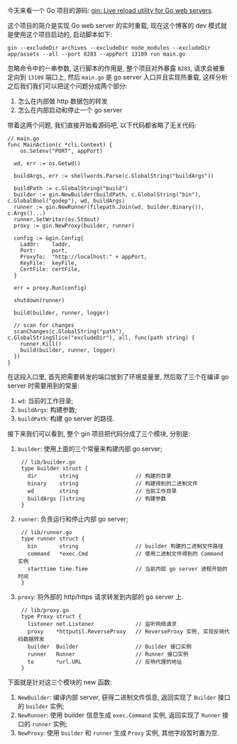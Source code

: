 今天来看一个 Go 项目的源码: [gin: Live reload utility for Go web servers](https://github.com/codegangsta/gin).

这个项目的简介是实现 Go web server 的实时重载, 现在这个博客的 dev 模式就是使用这个项目启动的, 启动脚本如下:

    gin --excludeDir archives --excludeDir node_modules --excludeDir app/assets --all --port 8283 --appPort 13109 run main.go

忽略命令中的一串参数, 这行脚本的作用是, 整个项目对外暴露 `8283`, 请求会被重定向到 `13109` 端口上, 然后 `main.go` 是 go server 入口并且实现热重载, 这样分析之后我们我们可以把这个问题分成两个部分:

1. 怎么在内部做 http 数据包的转发
2. 怎么在内部启动和停止一个 go server

带着这两个问题, 我们直接开始看源码吧, 以下代码都省略了无关代码:

    // main.go
    func MainAction(c *cli.Context) {
	    os.Setenv("PORT", appPort)

      wd, err := os.Getwd()

      buildArgs, err := shellwords.Parse(c.GlobalString("buildArgs"))

      buildPath := c.GlobalString("build")
      builder := gin.NewBuilder(buildPath, c.GlobalString("bin"), c.GlobalBool("godep"), wd, buildArgs)
      runner := gin.NewRunner(filepath.Join(wd, builder.Binary()), c.Args()...)
      runner.SetWriter(os.Stdout)
      proxy := gin.NewProxy(builder, runner)

      config := &gin.Config{
        Laddr:    laddr,
        Port:     port,
        ProxyTo:  "http://localhost:" + appPort,
        KeyFile:  keyFile,
        CertFile: certFile,
      }

      err = proxy.Run(config)

      shutdown(runner)

      build(builder, runner, logger)

      // scan for changes
      scanChanges(c.GlobalString("path"), c.GlobalStringSlice("excludeDir"), all, func(path string) {
        runner.Kill()
        build(builder, runner, logger)
      })
    }

在这段入口里, 首先把需要转发的端口放到了环境变量里, 然后取了三个在编译 go server 时需要用到的常量:

1. `wd`: 当前的工作目录;
2. `buildArgs`: 构建参数;
3. `buildPath`: 构建 go server 的路径.

接下来我们可以看到, 整个 gin 项目把代码分成了三个模块, 分别是:

1. `builder`: 使用上面的三个常量来构建内部 go server;

        // lib/builder.go
        type builder struct {
          dir       string                  // 构建的目录
          binary    string                  // 构建得到的二进制文件
          wd        string                  // 当前工作目录
          buildArgs []string                // 构建参数
        }

2. `runner`: 负责运行和停止内部 go server;

        // lib/runner.go
        type runner struct {
          bin       string                  // builder 构建的二进制文件路径
          command   *exec.Cmd               // 使用二进制文件得到的 Command 实例
          starttime time.Time               // 当前内部 go server 进程开始的时间
        }

3. `proxy`: 将外部的 http/https 请求转发到内部的 go server 上.

        // lib/proxy.go
        type Proxy struct {
          listener net.Listener             // 监听网络请求
          proxy    *httputil.ReverseProxy   // ReverseProxy 实例, 实现反响代码数据转发
          builder  Builder                  // Builder 接口实例
          runner   Runner                   // Runner 接口实例
          to       *url.URL                 // 反响代理的地址
        }

下面就是针对这三个模块的 new 函数:

1. `NewBuilder`: 编译内部 server, 获得二进制文件信息, 返回实现了 `Builder` 接口的 `builder` 实例;
2. `NewRunner`: 使用 builder 信息生成 `exec.Command` 实例, 返回实现了 `Runner` 接口的 `runner` 实例;
3. `NewProxy`: 使用 `builder` 和 `runner` 生成 `Proxy` 实例, 其他字段暂时置为空.

